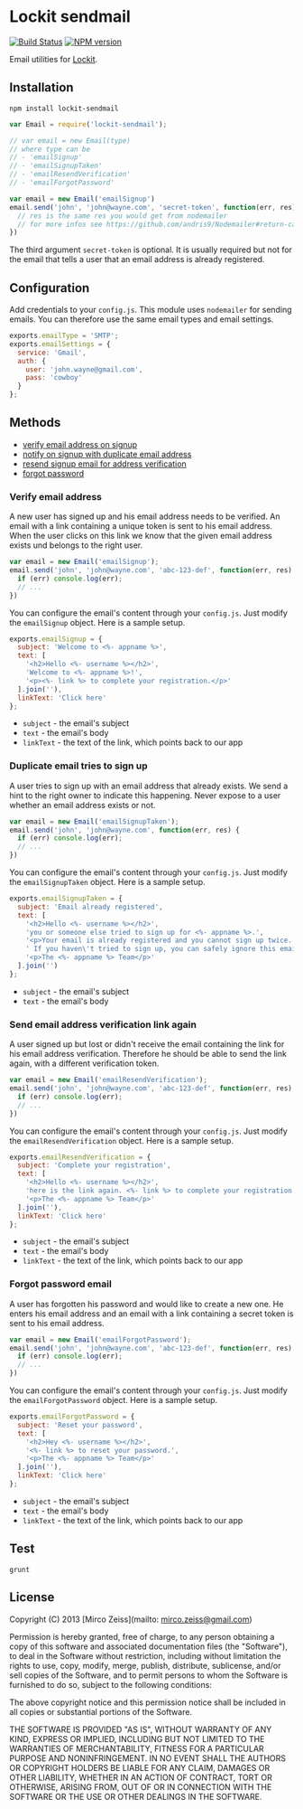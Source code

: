 # Lockit sendmail

[![Build Status](https://travis-ci.org/zeMirco/lockit-sendmail.png)](https://travis-ci.org/zeMirco/lockit-sendmail) [![NPM version](https://badge.fury.io/js/lockit-sendmail.png)](http://badge.fury.io/js/lockit-sendmail)

Email utilities for [Lockit](https://github.com/zeMirco/lockit).

## Installation

`npm install lockit-sendmail`

```js
var Email = require('lockit-sendmail');

// var email = new Email(type)
// where type can be
// - 'emailSignup'
// - 'emailSignupTaken'
// - 'emailResendVerification'
// - 'emailForgotPassword'

var email = new Email('emailSignup')
email.send('john', 'john@wayne.com', 'secret-token', function(err, res) {
  // res is the same res you would get from nodemailer
  // for more infos see https://github.com/andris9/Nodemailer#return-callback
})
```

The third argument `secret-token` is optional. It is usually required but not for the email that
tells a user that an email address is already registered.

## Configuration

Add credentials to your `config.js`. This module uses `nodemailer` for sending emails. You can therefore
use the same email types and email settings.

```js
exports.emailType = 'SMTP';
exports.emailSettings = {
  service: 'Gmail',
  auth: {
    user: 'john.wayne@gmail.com',
    pass: 'cowboy'
  }
};
```

## Methods

 - [verify email address on signup](#verify-email-address)
 - [notify on signup with duplicate email address](#duplicate-email-tries-to-sign-up)
 - [resend signup email for address verification](#send-email-address-verification-link-again)
 - [forgot password](#forgot-password-email)

### Verify email address

A new user has signed up and his email address needs to be verified.
An email with a link containing a unique token is sent to his email address.
When the user clicks on this link we know that the given email address exists und belongs to the right user.

```js
var email = new Email('emailSignup');
email.send('john', 'john@wayne.com', 'abc-123-def', function(err, res) {
  if (err) console.log(err);
  // ...
})
```

You can configure the email's content through your `config.js`. 
Just modify the `emailSignup` object.
Here is a sample setup.

```js
exports.emailSignup = {
  subject: 'Welcome to <%- appname %>',
  text: [
    '<h2>Hello <%- username %></h2>',
    'Welcome to <%- appname %>!',
    '<p><%- link %> to complete your registration.</p>'
  ].join(''),
  linkText: 'Click here'
};
```

 - `subject` - the email's subject
 - `text` - the email's body
 - `linkText` - the text of the link, which points back to our app

### Duplicate email tries to sign up

A user tries to sign up with an email address that already exists.
We send a hint to the right owner to indicate this happening.
Never expose to a user whether an email address exists or not.

```js
var email = new Email('emailSignupTaken');
email.send('john', 'john@wayne.com', function(err, res) {
  if (err) console.log(err);
  // ...
})
```

You can configure the email's content through your `config.js`. 
Just modify the `emailSignupTaken` object.
Here is a sample setup.

```js
exports.emailSignupTaken = {
  subject: 'Email already registered',
  text: [
    '<h2>Hello <%- username %></h2>',
    'you or someone else tried to sign up for <%- appname %>.',
    '<p>Your email is already registered and you cannot sign up twice.',
    ' If you haven\'t tried to sign up, you can safely ignore this email. Everything is fine!</p>',
    '<p>The <%- appname %> Team</p>'
  ].join('')
};
```

 - `subject` - the email's subject
 - `text` - the email's body

### Send email address verification link again

A user signed up but lost or didn't receive the email containing the link for his email address verification.
Therefore he should be able to send the link again, with a different verification token.

```js
var email = new Email('emailResendVerification');
email.send('john', 'john@wayne.com', 'abc-123-def', function(err, res) {
  if (err) console.log(err);
  // ...
})
```

You can configure the email's content through your `config.js`. 
Just modify the `emailResendVerification` object.
Here is a sample setup.

```js
exports.emailResendVerification = {
  subject: 'Complete your registration',
  text: [
    '<h2>Hello <%- username %></h2>',
    'here is the link again. <%- link %> to complete your registration.',
    '<p>The <%- appname %> Team</p>'
  ].join(''),
  linkText: 'Click here'
};
```

 - `subject` - the email's subject
 - `text` - the email's body
 - `linkText` - the text of the link, which points back to our app

### Forgot password email

A user has forgotten his password and would like to create a new one.
He enters his email address and an email with a link
containing a secret token is sent to his email address.

```js
var email = new Email('emailForgotPassword');
email.send('john', 'john@wayne.com', 'abc-123-def', function(err, res) {
  if (err) console.log(err);
  // ...
})
```

You can configure the email's content through your `config.js`. 
Just modify the `emailForgotPassword` object.
Here is a sample setup.

```js
exports.emailForgotPassword = {
  subject: 'Reset your password',
  text: [
    '<h2>Hey <%- username %></h2>',
    '<%- link %> to reset your password.',
    '<p>The <%- appname %> Team</p>'
  ].join(''),
  linkText: 'Click here'
};
```

 - `subject` - the email's subject
 - `text` - the email's body
 - `linkText` - the text of the link, which points back to our app

## Test

`grunt`

## License

Copyright (C) 2013 [Mirco Zeiss](mailto: mirco.zeiss@gmail.com)

Permission is hereby granted, free of charge, to any person obtaining a copy of this software and associated documentation files (the "Software"), to deal in the Software without restriction, including without limitation the rights to use, copy, modify, merge, publish, distribute, sublicense, and/or sell copies of the Software, and to permit persons to whom the Software is furnished to do so, subject to the following conditions:

The above copyright notice and this permission notice shall be included in all copies or substantial portions of the Software.

THE SOFTWARE IS PROVIDED "AS IS", WITHOUT WARRANTY OF ANY KIND, EXPRESS OR IMPLIED, INCLUDING BUT NOT LIMITED TO THE WARRANTIES OF MERCHANTABILITY, FITNESS FOR A PARTICULAR PURPOSE AND NONINFRINGEMENT. IN NO EVENT SHALL THE AUTHORS OR COPYRIGHT HOLDERS BE LIABLE FOR ANY CLAIM, DAMAGES OR OTHER LIABILITY, WHETHER IN AN ACTION OF CONTRACT, TORT OR OTHERWISE, ARISING FROM, OUT OF OR IN CONNECTION WITH THE SOFTWARE OR THE USE OR OTHER DEALINGS IN THE SOFTWARE.